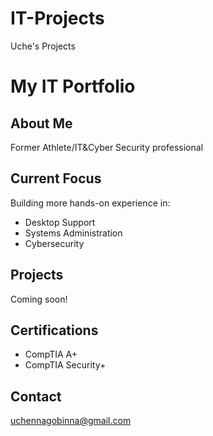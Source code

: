 # IT-Projects
Uche's Projects 
# My IT Portfolio

## About Me
Former Athlete/IT&Cyber Security professional 

## Current Focus
Building more hands-on experience in:
- Desktop Support
- Systems Administration
- Cybersecurity

## Projects
Coming soon!

## Certifications
- CompTIA A+
- CompTIA Security+

## Contact
uchennagobinna@gmail.com
